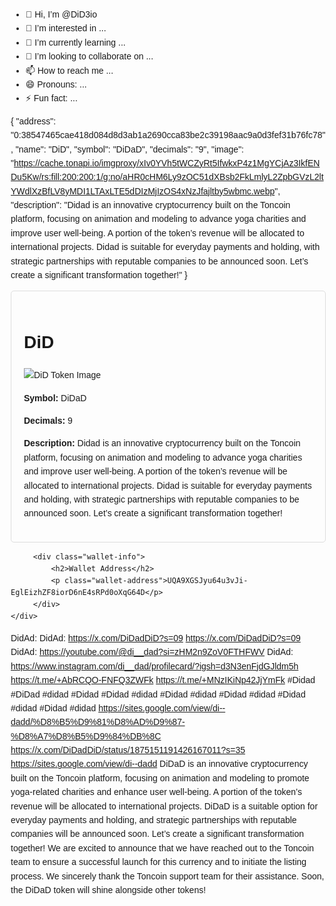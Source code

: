 - 👋 Hi, I’m @DiD3io
- 👀 I’m interested in ...
- 🌱 I’m currently learning ...
- 💞️ I’m looking to collaborate on ...
- 📫 How to reach me ...
- 😄 Pronouns: ...
- ⚡ Fun fact: ...

<!---
DiD3io/DiD3io is a ✨ special ✨ repository because its `README.md` (this file) appears on your GitHub profile.
You can click the Preview link to take a look at your changes.
--->
{
  "address": "0:38547465cae418d084d8d3ab1a2690cca83be2c39198aac9a0d3fef31b76fc78",
  "name": "DiD",
  "symbol": "DiDaD",
  "decimals": "9",
  "image": "https://cache.tonapi.io/imgproxy/xIv0YVh5tWCZyRt5IfwkxP4z1MgYCjAz3IkfENDu5Kw/rs:fill:200:200:1/g:no/aHR0cHM6Ly9zOC51dXBsb2FkLmlyL2ZpbGVzL2ltYWdlXzBfLV8yMDI1LTAxLTE5dDIzMjIzOS4xNzJfajltby5wbmc.webp",
  "description": "Didad is an innovative cryptocurrency built on the Toncoin platform, focusing on animation and modeling to advance yoga charities and improve user well-being. A portion of the token’s revenue will be allocated to international projects. Didad is suitable for everyday payments and holding, with strategic partnerships with reputable companies to be announced soon. Let’s create a significant transformation together!"
}

<!DOCTYPE html>
<html lang="en">
<head>
    <meta charset="UTF-8">
    <meta name="viewport" content="width=device-width, initial-scale=1.0">
    <title>DiD Cryptocurrency</title>
    <style>
        body {
            font-family: sans-serif;
            line-height: 1.6;
            margin: 20px;
        }
        .container {
            max-width: 800px;
            margin: 0 auto;
        }
        .token-info {
            border: 1px solid #ddd;
            padding: 20px;
            border-radius: 5px;
        }
        img {
            max-width: 100%;
            height: auto;
            display: block;
            margin: 10px 0;
        }
        .wallet-info {
             margin-top: 20px;
        }
        .wallet-address {
           background-color: #f0f0f0;
           padding: 10px;
           border-radius: 5px;
           word-break: break-all;
        }
    </style>
</head>
<body>
    <div class="container">
        <div class="token-info">
            <h1>DiD</h1>
            <img src="https://cache.tonapi.io/imgproxy/xIv0YVh5tWCZyRt5IfwkxP4z1MgYCjAz3IkfENDu5Kw/rs:fill:200:200:1/g:no/aHR0cHM6Ly9zOC51dXBsb2FkLmlyL2ZpbGVzL2ltYWdlXzBfLV8yMDI1LTAxLTE5dDIzMjIzOS4xNzJfajltby5wbmc.webp" alt="DiD Token Image">
            <p><strong>Symbol:</strong> DiDaD</p>
            <p><strong>Decimals:</strong> 9</p>
             <p><strong>Description:</strong> Didad is an innovative cryptocurrency built on the Toncoin platform, focusing on animation and modeling to advance yoga charities and improve user well-being. A portion of the token’s revenue will be allocated to international projects. Didad is suitable for everyday payments and holding, with strategic partnerships with reputable companies to be announced soon. Let’s create a significant transformation together!</p>
         </div>

         <div class="wallet-info">
             <h2>Wallet Address</h2>
             <p class="wallet-address">UQA9XGSJyu64u3vJi-EglEizhZF8iorD6nE4sRPd0oXqG64D</p>
         </div>
    </div>
</body>
</html>

DidAd:
DidAd:
https://x.com/DiDadDiD?s=09
https://x.com/DiDadDiD?s=09
DidAd:
https://youtube.com/@di__dad?si=zHM2n9ZoV0FTHFWV
DidAd:
https://www.instagram.com/di__dad/profilecard/?igsh=d3N3enFjdGJldm5h
https://t.me/+AbRCQO-FNFQ3ZWFk
https://t.me/+MNzIKiNp42JjYmFk
#Didad
#DiDad
#didad
#Didad
#Didad #didad #Didad #didad #Didad #didad #Didad #didad #Didad #didad
https://sites.google.com/view/di--dadd/%D8%B5%D9%81%D8%AD%D9%87-%D8%A7%D8%B5%D9%84%DB%8C
https://x.com/DiDadDiD/status/1875151191426167011?s=35
https://sites.google.com/view/di--dadd
DiDaD is an innovative cryptocurrency built on the Toncoin platform, focusing on animation and modeling to promote yoga-related charities and enhance user well-being. A portion of the token’s revenue will be allocated to international projects. DiDaD is a suitable option for everyday payments and holding, and strategic partnerships with reputable companies will be announced soon. Let’s create a significant transformation together!
We are excited to announce that we have reached out to the Toncoin team to ensure a successful launch for this currency and to initiate the listing process. We sincerely thank the Toncoin support team for their assistance. Soon, the DiDaD token will shine alongside other tokens!
